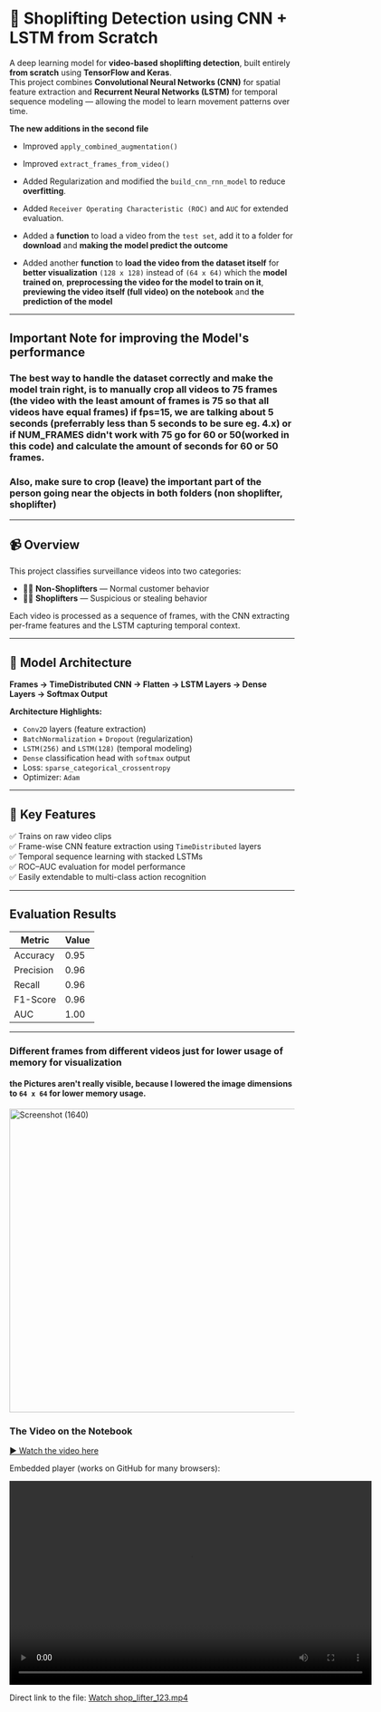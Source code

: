 # 🛒 Shoplifting Detection using CNN + LSTM from Scratch

A deep learning model for **video-based shoplifting detection**, built entirely **from scratch** using **TensorFlow and Keras**.  
This project combines **Convolutional Neural Networks (CNN)** for spatial feature extraction and **Recurrent Neural Networks (LSTM)** for temporal sequence modeling — allowing the model to learn movement patterns over time.

**The new additions in the second file**

* Improved `apply_combined_augmentation()`

* Improved `extract_frames_from_video()`

* Added Regularization and modified the `build_cnn_rnn_model` to reduce **overfitting**.

* Added `Receiver Operating Characteristic (ROC)` and `AUC` for extended evaluation.

* Added a **function** to load a video from the `test set`, add it to a folder for **download** and **making the model predict the outcome**

* Added another **function** to **load the video from the dataset itself** for **better visualization** `(128 x 128)` instead of `(64 x 64)` which the **model trained on**, **preprocessing the video for the model to train on it**, **previewing the video itself (full video) on the notebook** and **the prediction of the model**

---

## Important Note for improving the Model's performance

### The best way to handle the dataset correctly and make the model train right, is to manually crop all videos to 75 frames (the video with the least amount of frames is 75 so that all videos have equal frames) if fps=15, we are talking about 5 seconds (preferrably less than 5 seconds to be sure eg. 4.x) or if NUM_FRAMES didn't work with 75 go for 60 or 50(worked in this code) and calculate the amount of seconds for 60 or 50 frames.

### Also, make sure to crop (leave) the important part of the person going near the objects in both folders (non shoplifter, shoplifter)

---

## 📹 Overview

This project classifies surveillance videos into two categories:
- 🧍‍♂️ **Non-Shoplifters** — Normal customer behavior  
- 🕵️‍♀️ **Shoplifters** — Suspicious or stealing behavior  

Each video is processed as a sequence of frames, with the CNN extracting per-frame features and the LSTM capturing temporal context.

---

## 🧠 Model Architecture

**Frames → TimeDistributed CNN → Flatten → LSTM Layers → Dense Layers → Softmax Output**

**Architecture Highlights:**
- `Conv2D` layers (feature extraction)
- `BatchNormalization` + `Dropout` (regularization)
- `LSTM(256)` and `LSTM(128)` (temporal modeling)
- `Dense` classification head with `softmax` output
- Loss: `sparse_categorical_crossentropy`
- Optimizer: `Adam`

---

## 🧩 Key Features

✅ Trains on raw video clips  
✅ Frame-wise CNN feature extraction using `TimeDistributed` layers  
✅ Temporal sequence learning with stacked LSTMs  
✅ ROC–AUC evaluation for model performance  
✅ Easily extendable to multi-class action recognition  

---

## Evaluation Results

| Metric    | Value |
| --------- | ----- |
| Accuracy  | 0.95  |
| Precision | 0.96  |
| Recall    | 0.96  |
| F1-Score  | 0.96 |
| AUC       | 1.00  |

---
### Different frames from different videos just for lower usage of memory for visualization
#### the Pictures aren't really visible, because I lowered the image dimensions to `64 x 64` for lower memory usage.
<img width="799" height="536" alt="Screenshot (1640)" src="https://github.com/user-attachments/assets/32bea404-59a5-4258-862e-8b346b3b8a08" /> 

### The Video on the Notebook
[▶️ Watch the video here](./shop_lifter_123.mp4)

Embedded player (works on GitHub for many browsers):

<video controls width="640" height="360">
  <source src="./shop_lifter_123.mp4" type="video/mp4">
  Your browser does not support the video tag. You can download or open the video using the link below.
</video>

Direct link to the file:
[Watch shop_lifter_123.mp4](Videos/shop_lifter_123.mp4)
